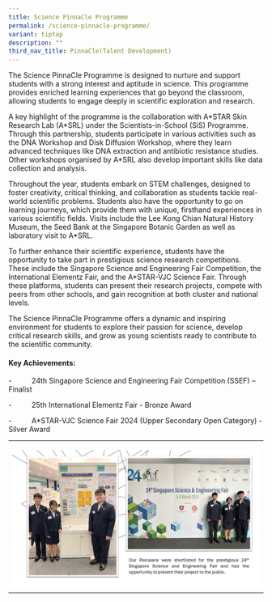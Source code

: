 ```yaml
---
title: Science PinnaCle Programme
permalink: /science-pinnacle-programme/
variant: tiptap
description: ""
third_nav_title: PinnaCle(Talent Development)
---
```

<p>The Science PinnaCle Programme is designed to nurture and support students
with a strong interest and aptitude in science. This programme provides
enriched learning experiences that go beyond the classroom, allowing students
to engage deeply in scientific exploration and research.</p>
<p>A key highlight of the programme is the collaboration with A*STAR Skin
Research Lab (A*SRL) under the Scientists-in-School (SiS) Programme. Through
this partnership, students participate in various activities such as the
DNA Workshop and Disk Diffusion Workshop, where they learn advanced techniques
like DNA extraction and antibiotic resistance studies. Other workshops
organised by A*SRL also develop important skills like data collection and
analysis.</p>
<p>Throughout the year, students embark on STEM challenges, designed to foster
creativity, critical thinking, and collaboration as students tackle real-world
scientific problems. Students also have the opportunity to go on learning
journeys, which provide them with unique, firsthand experiences in various
scientific fields. Visits include the Lee Kong Chian Natural History Museum,
the Seed Bank at the Singapore Botanic Garden as well as laboratory visit
to A*SRL.</p>
<p>To further enhance their scientific experience, students have the opportunity
to take part in prestigious science research competitions. These include
the Singapore Science and Engineering Fair Competition, the International
Elementz Fair, and the A*STAR-VJC Science Fair. Through these platforms,
students can present their research projects, compete with peers from other
schools, and gain recognition at both cluster and national levels.</p>
<p>The Science PinnaCle Programme offers a dynamic and inspiring environment
for students to explore their passion for science, develop critical research
skills, and grow as young scientists ready to contribute to the scientific
community.</p>
<p></p>
<h4>Key Achievements:</h4>
<p>-&nbsp;&nbsp;&nbsp;&nbsp;&nbsp;&nbsp;&nbsp;&nbsp;&nbsp; 24th Singapore
Science and Engineering Fair Competition (SSEF) – Finalist</p>
<p>-&nbsp;&nbsp;&nbsp;&nbsp;&nbsp;&nbsp;&nbsp;&nbsp;&nbsp; 25th International
Elementz Fair - Bronze Award</p>
<p>-&nbsp;&nbsp;&nbsp;&nbsp;&nbsp;&nbsp;&nbsp;&nbsp;&nbsp; A*STAR-VJC Science
Fair 2024 (Upper Secondary Open Category) - Silver Award</p>
<table style="minWidth: 75px">
<colgroup>
<col>
<col>
<col>
</colgroup>
<tbody>
<tr>
<th rowspan="2" colspan="3">
<p></p>
<div class="isomer-image-wrapper">
<img style="width: 100%" height="auto" width="100%" alt="Science Pinnacle Challenge" src="/images/Distinctive Programmes/Science_Pinnacle_Challenge.jpg">
</div>
</th>
</tr>
<tr></tr>
</tbody>
</table>
<p></p>
<p></p>